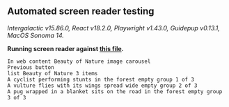 ## Automated screen reader testing

_Intergalactic v15.86.0, React v18.2.0, Playwright v1.43.0,
Guidepup v0.13.1, MacOS Sonoma 14._

**Running screen reader against [this file](https://github.com/semrush/intergalactic/blob/master/website/docs/components/carousel/examples/carousel_with_default_indicators.tsx).**

```
In web content Beauty of Nature image carousel
Previous button
list Beauty of Nature 3 items
A cyclist performing stunts in the forest empty group 1 of 3
A vulture flies with its wings spread wide empty group 2 of 3
A pug wrapped in a blanket sits on the road in the forest empty group 3 of 3
```
